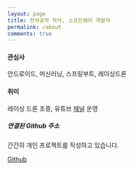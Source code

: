 ```yaml
---
layout: page
title: 전자공학 학사, 소프트웨어 개발자
permalink: /about
comments: true
---
```


<div class="row justify-content-between">

<div class="col-md-8 pr-5">

<h4>관심사</h4>
<p>안드로이드, 머신러닝, 스프링부트, 레이싱드론</p>
<h4>취미</h4>
<p>레이싱 드론 조종, 유튜브 <a href="https://www.youtube.com/channel/UCH6An8iudS16TGQRZCiHKAA">채널</a> 운영</p>

</div>

<div class="col-md-4">
<div class="sticky-top sticky-top-80">
<h5>연결된 Github 주소</h5>

<p>간간히 개인 프로젝트를 작성하고 있습니다.</p>
<p><a target="_blank" href="https://github.com/haejung83">Github<i class="fab fa-github"></i></a></p>

</div>
</div>

</div>

